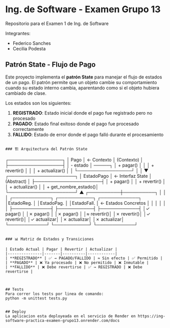 # Ing. de Software - Examen Grupo 13
Repositorio para el Examen 1 de Ing. de Software

Integrantes:
- Federico Sanches
- Cecilia Podesta

## Patrón State - Flujo de Pago

Este proyecto implementa el **patrón State** para manejar el flujo de estados de un pago. El patrón permite que un objeto cambie su comportamiento cuando su estado interno cambia, aparentando como si el objeto hubiera cambiado de clase.

Los estados son los siguientes:

1. **REGISTRADO**: Estado inicial donde el pago fue registrado pero no procesado
2. **PAGADO**: Estado final exitoso donde el pago fue procesado correctamente  
3. **FALLIDO**: Estado de error donde el pago falló durante el procesamiento


```

### 🏗️ Arquitectura del Patrón State

```
┌─────────────────┐
│     Pago        │  ← Contexto
│  (Contexto)     │
├─────────────────┤
│ - estado        │ ─────┐
│ + pagar()       │      │
│ + revertir()    │      │
│ + actualizar()  │      │
└─────────────────┘      │
                         │
                         ▼
         ┌─────────────────────┐
         │   EstadoPago        │  ← Interfaz State
         │   (Abstract)        │
         ├─────────────────────┤
         │ + pagar()           │
         │ + revertir()        │
         │ + actualizar()      │
         │ + get_nombre_estado()│
         └─────────────────────┘
                    ▲
         ┌──────────┼──────────┐
         │          │          │
┌────────────┐ ┌───────────┐ ┌────────────┐
│EstadoReg.  │ │EstadoPag. │ │EstadoFall. │  ← Estados Concretos
│            │ │           │ │            │
├────────────┤ ├───────────┤ ├────────────┤
│✓ pagar()   │ │✗ pagar()  │ │✗ pagar()   │
│≈ revertir()│ │✗ revertir()│ │✓ revertir()│
│✓ actualizar│ │✗ actualizar│ │✗ actualizar│
└────────────┘ └───────────┘ └────────────┘
```

### 📊 Matriz de Estados y Transiciones

| Estado Actual | Pagar | Revertir | Actualizar |
|---------------|-------|----------|------------|
| **REGISTRADO** | ✅ → PAGADO/FALLIDO | ≈ Sin efecto | ✅ Permitido |
| **PAGADO** | ❌ Ya procesado | ❌ No permitido | ❌ Inmutable |
| **FALLIDO** | ❌ Debe revertirse | ✅ → REGISTRADO | ❌ Debe revertirse |



## Tests
Para correr los tests por linea de comando:
python -m unittest tests.py


## Deploy
La aplicacion esta deployeada en el servicio de Render en https://ing-software-practica-examen-grupo13.onrender.com/docs